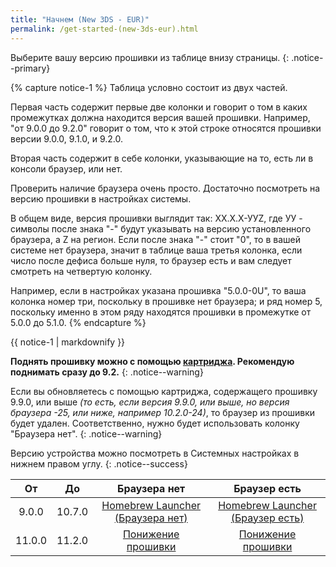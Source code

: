 ```yaml
---
title: "Начнем (New 3DS - EUR)"
permalink: /get-started-(new-3ds-eur).html
---
```


Выберите вашу версию прошивки из таблице внизу страницы. {: .notice--primary}

{% capture notice-1 %}
Таблица условно состоит из двух частей.      

Первая часть содержит первые две колонки и говорит о том в каких промежутках должна находится версия вашей прошивки. Например, "от 9.0.0 до 9.2.0" говорит о том, что к этой строке относятся прошивки версии 9.0.0, 9.1.0, и 9.2.0.     

Вторая часть содержит в себе колонки, указывающие на то, есть ли в консоли браузер, или нет.

Проверить наличие браузера очень просто. Достаточно посмотреть на версию прошивки в настройках системы. 

В общем виде, версия прошивки выглядит так: ХХ.Х.Х-УУZ, где УУ - символы после знака "-" будут указывать на версию установленного браузера, а Z на регион. Если после знака "-" стоит "0", то в вашей системе нет браузера, значит в таблице ваша третья колонка, если число после дефиса больше нуля, то браузер есть и вам следует смотреть на четвертую колонку.

Например, если в настройках указана прошивка "5.0.0-0U", то ваша колонка номер три, поскольку в прошивке нет браузера; и ряд номер 5, поскольку именно в этом ряду находятся прошивки в промежутке от 5.0.0 до 5.1.0.
{% endcapture %}

<div class="notice--info">{{ notice-1 | markdownify }}</div>

**Поднять прошивку можно с помощью [картриджа](cart-update). Рекомендую поднимать сразу до 9.2.**
{: .notice--warning}

Если вы обновляетесь с помощью картриджа, содержащего прошивку 9.9.0, или выше *(то есть, если версия 9.9.0, или выше, но версия браузера -25, или ниже, например 10.2.0-24)*, то браузер из прошивки будет удален. Соответственно, нужно будет использовать колонку "Браузера нет".
{: .notice--warning}

Версию устройства можно посмотреть в Системных настройках в нижнем правом углу. 
{: .notice--success}

| От | До | Браузера нет | Браузер есть |
|:-:|:-:|:-:|:-:|
| 9.0.0 | 10.7.0 | [Homebrew Launcher (Браузера нет)](Homebrew-launcher-(no-browser)) | [Homebrew Launcher (Браузер есть)](Homebrew-launcher-(browser)) |
| 11.0.0 | 11.2.0 | [Понижение прошивки](nfirm-downgrade) | [Понижение прошивки](nfirm-downgrade) |
